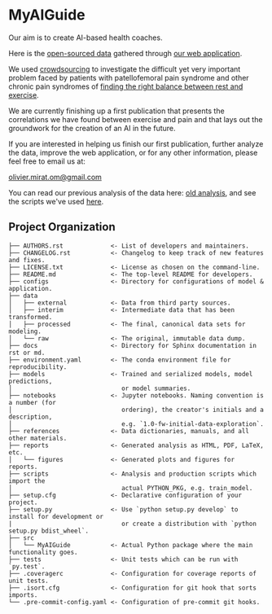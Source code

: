# MyAIGuide

Our aim is to create AI-based health coaches.<br/>

Here is the <a href='./data/raw/ParticipantData' target='_blank'>open-sourced data</a> gathered through <a href='https://youtu.be/mJe5T_oIfUM' target='_blank'>our web application</a>. 

We used <a href='https://medium.com/@oliviermirat/crowdsourcing-health-research-a-new-chance-for-patients-and-tech-people-8658ae298254' target='_blank'>crowdsourcing</a> to investigate the difficult yet very important problem faced by patients with patellofemoral pain syndrome and other chronic pain syndromes of <a href='https://www.painscience.com/articles/art-of-rest.php' target='_blank'>finding the right balance between rest and exercise</a>.

We are currently finishing up a first publication that presents the correlations we have found between exercise and pain and that lays out the groundwork for the creation of an AI in the future.<br/>

If you are interested in helping us finish our first publication, further analyze the data, improve the web application, or for any other information, please feel free to email us at: <br/>

olivier.mirat.om@gmail.com <br/>

You can read our previous analysis of the data here: <a href='./reports/README.md' target='_blank'>old analysis</a>, and see the scripts we've used <a href='./scripts/' target='_blank'>here</a>.<br/>

## Project Organization

```
├── AUTHORS.rst             <- List of developers and maintainers.
├── CHANGELOG.rst           <- Changelog to keep track of new features and fixes.
├── LICENSE.txt             <- License as chosen on the command-line.
├── README.md               <- The top-level README for developers.
├── configs                 <- Directory for configurations of model & application.
├── data
│   ├── external            <- Data from third party sources.
│   ├── interim             <- Intermediate data that has been transformed.
│   ├── processed           <- The final, canonical data sets for modeling.
│   └── raw                 <- The original, immutable data dump.
├── docs                    <- Directory for Sphinx documentation in rst or md.
├── environment.yaml        <- The conda environment file for reproducibility.
├── models                  <- Trained and serialized models, model predictions,
│                              or model summaries.
├── notebooks               <- Jupyter notebooks. Naming convention is a number (for
│                              ordering), the creator's initials and a description,
│                              e.g. `1.0-fw-initial-data-exploration`.
├── references              <- Data dictionaries, manuals, and all other materials.
├── reports                 <- Generated analysis as HTML, PDF, LaTeX, etc.
│   └── figures             <- Generated plots and figures for reports.
├── scripts                 <- Analysis and production scripts which import the
│                              actual PYTHON_PKG, e.g. train_model.
├── setup.cfg               <- Declarative configuration of your project.
├── setup.py                <- Use `python setup.py develop` to install for development or
|                              or create a distribution with `python setup.py bdist_wheel`.
├── src
│   └── MyAIGuide           <- Actual Python package where the main functionality goes.
├── tests                   <- Unit tests which can be run with `py.test`.
├── .coveragerc             <- Configuration for coverage reports of unit tests.
├── .isort.cfg              <- Configuration for git hook that sorts imports.
└── .pre-commit-config.yaml <- Configuration of pre-commit git hooks.
```